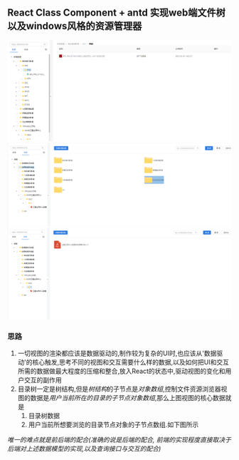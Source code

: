 ## React Class Component + antd 实现web端文件树以及windows风格的资源管理器

<img src="../../asset/CatelogAndFileTable.png" />
<img src="../../asset/CatelogAndFolderTable.png" />
<img src="../../asset/CatelogAndFileCardList.png" />

### 思路
1. 一切视图的渲染都应该是数据驱动的,制作较为复杂的UI时,也应该从'数据驱动'的核心触发,思考不同的视图和交互需要什么样的数据,以及如何把UI和交互所需的数据做最大程度的压缩和整合,放入React的状态中,驱动视图的变化和用户交互的副作用
2. 目录树一定是树结构,但是*树结构*的子节点是*对象数组*,控制文件资源浏览器视图的数据是*用户当前所在的目录的子节点对象数组*,那么上图视图的核心数据就是
   1. 目录树数据
   2. 用户当前所想要浏览的目录节点对象的子节点数组.如下图所示
   
*唯一的难点就是前后端的配合(准确的说是后端的配合, 前端的实现程度直接取决于后端对上述数据模型的实现,以及查询接口与交互的配合)*